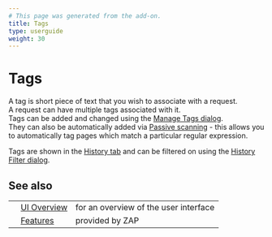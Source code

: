 ```yaml
---
# This page was generated from the add-on.
title: Tags
type: userguide
weight: 30
---
```


# Tags

A tag is short piece of text that you wish to associate with a request.  
A request can have multiple tags associated with it.  
Tags can be added and changed using the [Manage Tags dialog](/docs/desktop/ui/dialogs/managetags/).  
They can also be automatically added via [Passive scanning](/docs/desktop/start/features/pscan/) -
this allows you to automatically tag pages which match a particular regular expression.

Tags are shown in the [History tab](/docs/desktop/ui/tabs/history/) and can be filtered on using
the [History Filter dialog](/docs/desktop/ui/dialogs/hist_filter/).

## See also

|     |                                           |                                       |
| --- | ----------------------------------------- | ------------------------------------- |
|     | [UI Overview](/docs/desktop/ui/)          | for an overview of the user interface |
|     | [Features](/docs/desktop/start/features/) | provided by ZAP                       |
